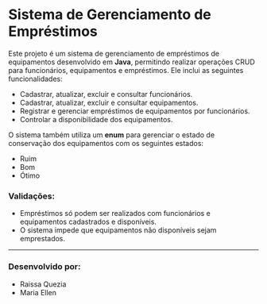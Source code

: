 # Sistema de Gerenciamento de Empréstimos

Este projeto é um sistema de gerenciamento de empréstimos de equipamentos desenvolvido em **Java**, permitindo realizar operações CRUD para funcionários, equipamentos e empréstimos. Ele inclui as seguintes funcionalidades:

- Cadastrar, atualizar, excluir e consultar funcionários.
- Cadastrar, atualizar, excluir e consultar equipamentos.
- Registrar e gerenciar empréstimos de equipamentos por funcionários.
- Controlar a disponibilidade dos equipamentos.

O sistema também utiliza um **enum** para gerenciar o estado de conservação dos equipamentos com os seguintes estados:
- Ruim
- Bom
- Ótimo

### Validações:
- Empréstimos só podem ser realizados com funcionários e equipamentos cadastrados e disponíveis.
- O sistema impede que equipamentos não disponíveis sejam emprestados.

---

### Desenvolvido por:
- Raissa Quezia
- Maria Ellen
